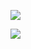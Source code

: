 ![](https://www.nta.go.jp/tmp/346838f0-0cf1-4aa2-8eda-8fba484bf552/images/05648c5b12e8434ee6ca87c48734c794d7c146890090820c13c86008a5f9490c.jpg)

![](https://www.nta.go.jp/tmp/346838f0-0cf1-4aa2-8eda-8fba484bf552/images/6cc9ffb6bf3cac1a903fd7b21b6a621aee11902cb803d3bc75e357acb20f54c2.jpg)